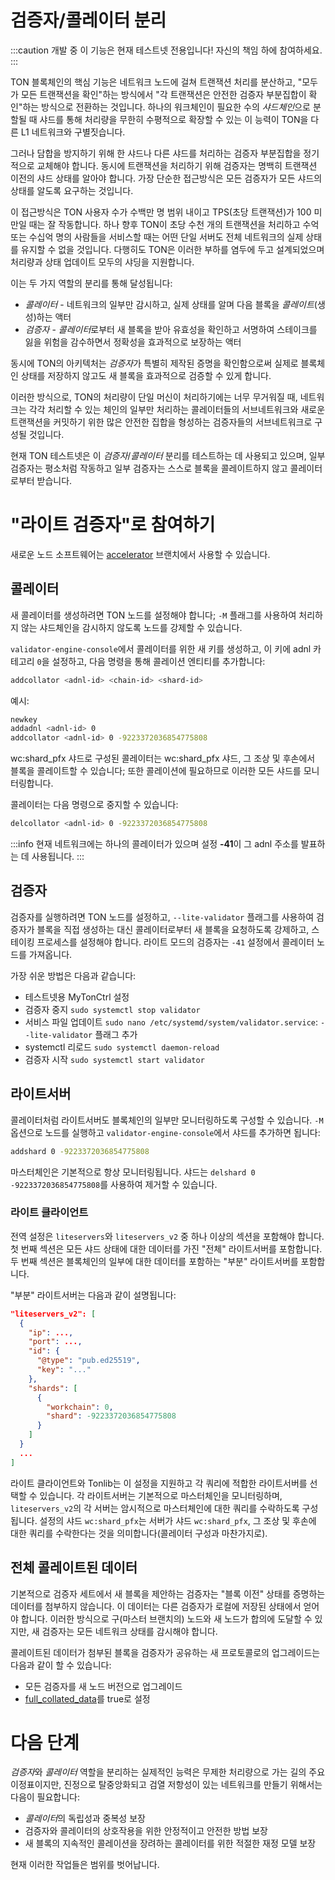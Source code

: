 # 검증자/콜레이터 분리

:::caution 개발 중
이 기능은 현재 테스트넷 전용입니다! 자신의 책임 하에 참여하세요.
:::

TON 블록체인의 핵심 기능은 네트워크 노드에 걸쳐 트랜잭션 처리를 분산하고, "모두가 모든 트랜잭션을 확인"하는 방식에서 "각 트랜잭션은 안전한 검증자 부분집합이 확인"하는 방식으로 전환하는 것입니다. 하나의 워크체인이 필요한 수의 *샤드체인*으로 분할될 때 샤드를 통해 처리량을 무한히 수평적으로 확장할 수 있는 이 능력이 TON을 다른 L1 네트워크와 구별짓습니다.

그러나 담합을 방지하기 위해 한 샤드나 다른 샤드를 처리하는 검증자 부분집합을 정기적으로 교체해야 합니다. 동시에 트랜잭션을 처리하기 위해 검증자는 명백히 트랜잭션 이전의 샤드 상태를 알아야 합니다. 가장 단순한 접근방식은 모든 검증자가 모든 샤드의 상태를 알도록 요구하는 것입니다.

이 접근방식은 TON 사용자 수가 수백만 명 범위 내이고 TPS(초당 트랜잭션)가 100 미만일 때는 잘 작동합니다. 하나 향후 TON이 초당 수천 개의 트랜잭션을 처리하고 수억 또는 수십억 명의 사람들을 서비스할 때는 어떤 단일 서버도 전체 네트워크의 실제 상태를 유지할 수 없을 것입니다. 다행히도 TON은 이러한 부하를 염두에 두고 설계되었으며 처리량과 상태 업데이트 모두의 샤딩을 지원합니다.

이는 두 가지 역할의 분리를 통해 달성됩니다:

- *콜레이터* - 네트워크의 일부만 감시하고, 실제 상태를 알며 다음 블록을 *콜레이트*(생성)하는 액터
- *검증자* - *콜레이터*로부터 새 블록을 받아 유효성을 확인하고 서명하여 스테이크를 잃을 위험을 감수하면서 정확성을 효과적으로 보장하는 액터

동시에 TON의 아키텍처는 *검증자*가 특별히 제작된 증명을 확인함으로써 실제로 블록체인 상태를 저장하지 않고도 새 블록을 효과적으로 검증할 수 있게 합니다.

이러한 방식으로, TON의 처리량이 단일 머신이 처리하기에는 너무 무거워질 때, 네트워크는 각각 처리할 수 있는 체인의 일부만 처리하는 콜레이터들의 서브네트워크와 새로운 트랜잭션을 커밋하기 위한 많은 안전한 집합을 형성하는 검증자들의 서브네트워크로 구성될 것입니다.

현재 TON 테스트넷은 이 *검증자*/*콜레이터* 분리를 테스트하는 데 사용되고 있으며, 일부 검증자는 평소처럼 작동하고 일부 검증자는 스스로 블록을 콜레이트하지 않고 콜레이터로부터 받습니다.

# "라이트 검증자"로 참여하기

새로운 노드 소프트웨어는 [accelerator](https://github.com/ton-blockchain/ton/tree/accelerator) 브랜치에서 사용할 수 있습니다.

## 콜레이터

새 콜레이터를 생성하려면 TON 노드를 설정해야 합니다; `-M` 플래그를 사용하여 처리하지 않는 샤드체인을 감시하지 않도록 노드를 강제할 수 있습니다.

`validator-engine-console`에서 콜레이터를 위한 새 키를 생성하고, 이 키에 adnl 카테고리 `0`을 설정하고, 다음 명령을 통해 콜레이션 엔티티를 추가합니다:

```bash
addcollator <adnl-id> <chain-id> <shard-id>
```

예시:

```bash
newkey
addadnl <adnl-id> 0
addcollator <adnl-id> 0 -9223372036854775808
```

wc:shard_pfx 샤드로 구성된 콜레이터는 wc:shard_pfx 샤드, 그 조상 및 후손에서 블록을 콜레이트할 수 있습니다; 또한 콜레이션에 필요하므로 이러한 모든 샤드를 모니터링합니다.

콜레이터는 다음 명령으로 중지할 수 있습니다:

```bash
delcollator <adnl-id> 0 -9223372036854775808
```

:::info
현재 네트워크에는 하나의 콜레이터가 있으며 설정 **-41**이 그 adnl 주소를 발표하는 데 사용됩니다.
:::

## 검증자

검증자를 실행하려면 TON 노드를 설정하고, `--lite-validator` 플래그를 사용하여 검증자가 블록을 직접 생성하는 대신 콜레이터로부터 새 블록을 요청하도록 강제하고, 스테이킹 프로세스를 설정해야 합니다. 라이트 모드의 검증자는 `-41` 설정에서 콜레이터 노드를 가져옵니다.

가장 쉬운 방법은 다음과 같습니다:

- 테스트넷용 MyTonCtrl 설정
- 검증자 중지 `sudo systemctl stop validator`
- 서비스 파일 업데이트 `sudo nano /etc/systemd/system/validator.service`: `--lite-validator` 플래그 추가
- systemctl 리로드 `sudo systemctl daemon-reload`
- 검증자 시작 `sudo systemctl start validator`

## 라이트서버

콜레이터처럼 라이트서버도 블록체인의 일부만 모니터링하도록 구성할 수 있습니다. `-M` 옵션으로 노드를 실행하고 `validator-engine-console`에서 샤드를 추가하면 됩니다:

```bash
addshard 0 -9223372036854775808
```

마스터체인은 기본적으로 항상 모니터링됩니다. 샤드는 `delshard 0 -9223372036854775808`를 사용하여 제거할 수 있습니다.

### 라이트 클라이언트

전역 설정은 `liteservers`와 `liteservers_v2` 중 하나 이상의 섹션을 포함해야 합니다. 첫 번째 섹션은 모든 샤드 상태에 대한 데이터를 가진 "전체" 라이트서버를 포함합니다. 두 번째 섹션은 블록체인의 일부에 대한 데이터를 포함하는 "부분" 라이트서버를 포함합니다.

"부분" 라이트서버는 다음과 같이 설명됩니다:

```json
"liteservers_v2": [
  {
    "ip": ...,
    "port": ...,
    "id": {
      "@type": "pub.ed25519",
      "key": "..."
    },  
    "shards": [
      {   
        "workchain": 0, 
        "shard": -9223372036854775808
      }   
    ]   
  }
  ...
]
```

라이트 클라이언트와 Tonlib는 이 설정을 지원하고 각 쿼리에 적합한 라이트서버를 선택할 수 있습니다. 각 라이트서버는 기본적으로 마스터체인을 모니터링하며, `liteservers_v2`의 각 서버는 암시적으로 마스터체인에 대한 쿼리를 수락하도록 구성됩니다. 설정의 샤드 `wc:shard_pfx`는 서버가 샤드 `wc:shard_pfx`, 그 조상 및 후손에 대한 쿼리를 수락한다는 것을 의미합니다(콜레이터 구성과 마찬가지로).

## 전체 콜레이트된 데이터

기본적으로 검증자 세트에서 새 블록을 제안하는 검증자는 "블록 이전" 상태를 증명하는 데이터를 첨부하지 않습니다. 이 데이터는 다른 검증자가 로컬에 저장된 상태에서 얻어야 합니다. 이러한 방식으로 구(마스터 브랜치의) 노드와 새 노드가 합의에 도달할 수 있지만, 새 검증자는 모든 네트워크 상태를 감시해야 합니다.

콜레이트된 데이터가 첨부된 블록을 검증자가 공유하는 새 프로토콜로의 업그레이드는 다음과 같이 할 수 있습니다:

- 모든 검증자를 새 노드 버전으로 업그레이드
- [full_collated_data](https://github.com/ton-blockchain/ton/tree/accelerator/crypto/block/block.tlb#L858)를 true로 설정

# 다음 단계

*검증자*와 *콜레이터* 역할을 분리하는 실제적인 능력은 무제한 처리량으로 가는 길의 주요 이정표이지만, 진정으로 탈중앙화되고 검열 저항성이 있는 네트워크를 만들기 위해서는 다음이 필요합니다:

- *콜레이터*의 독립성과 중복성 보장
- 검증자와 콜레이터의 상호작용을 위한 안정적이고 안전한 방법 보장
- 새 블록의 지속적인 콜레이션을 장려하는 콜레이터를 위한 적절한 재정 모델 보장

현재 이러한 작업들은 범위를 벗어납니다.
